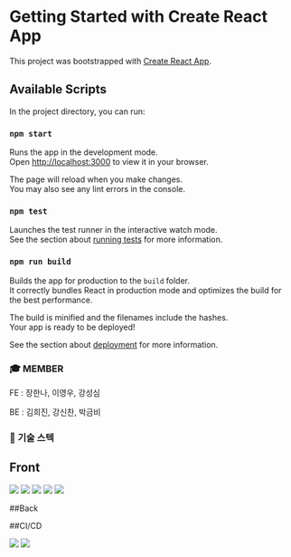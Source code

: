 # Getting Started with Create React App

This project was bootstrapped with [Create React App](https://github.com/facebook/create-react-app).

## Available Scripts

In the project directory, you can run:

### `npm start`

Runs the app in the development mode.\
Open [http://localhost:3000](http://localhost:3000) to view it in your browser.

The page will reload when you make changes.\
You may also see any lint errors in the console.

### `npm test`

Launches the test runner in the interactive watch mode.\
See the section about [running tests](https://facebook.github.io/create-react-app/docs/running-tests) for more information.

### `npm run build`

Builds the app for production to the `build` folder.\
It correctly bundles React in production mode and optimizes the build for the best performance.

The build is minified and the filenames include the hashes.\
Your app is ready to be deployed!

See the section about [deployment](https://facebook.github.io/create-react-app/docs/deployment) for more information.

### :mortar_board: MEMBER
FE : 장한나, 이영우, 강성심

BE : 김희진, 강신찬, 박금비

### :low_brightness: 기술 스텍
## Front


<img src="https://img.shields.io/badge/React-61DAFB?style=flat&logo=React&logoColor=white"/>


<img src="https://img.shields.io/badge/styled-components-DB7093?style=flat&logo=styled-components&logoColor=white"/>


<img src="https://img.shields.io/badge/Redux-764ABC?style=flat&logo=Redux&logoColor=white"/>


<img src="https://img.shields.io/badge/Axios-5A29E4?style=flat&logo=Axios&logoColor=white"/>


<img src="https://img.shields.io/badge/React Router-CA4245?style=flat&logo=React Router&logoColor=white"/>


##Back


##CI/CD


<img src="https://img.shields.io/badge/Amazon S3-569A31?style=flat&logo=Amazon S3&logoColor=white"/>


<img src="https://img.shields.io/badge/Amazon EC2-FF9900?style=flat&logo=Amazon EC2&logoColor=white"/>
